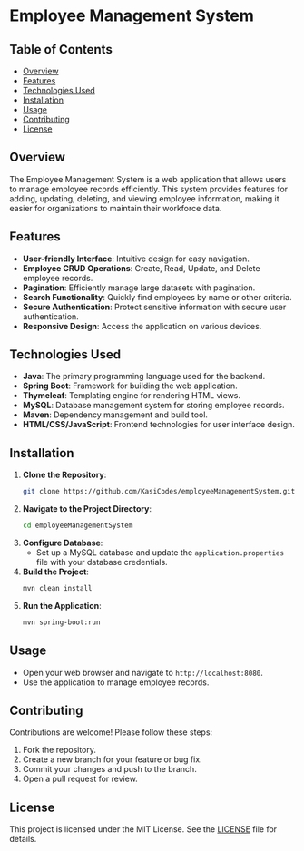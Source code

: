 # Employee Management System

## Table of Contents
- [Overview](#overview)
- [Features](#features)
- [Technologies Used](#technologies-used)
- [Installation](#installation)
- [Usage](#usage)
- [Contributing](#contributing)
- [License](#license)

## Overview
The Employee Management System is a web application that allows users to manage employee records efficiently. This system provides features for adding, updating, deleting, and viewing employee information, making it easier for organizations to maintain their workforce data.

## Features
- **User-friendly Interface**: Intuitive design for easy navigation.
- **Employee CRUD Operations**: Create, Read, Update, and Delete employee records.
- **Pagination**: Efficiently manage large datasets with pagination.
- **Search Functionality**: Quickly find employees by name or other criteria.
- **Secure Authentication**: Protect sensitive information with secure user authentication.
- **Responsive Design**: Access the application on various devices.

## Technologies Used
- **Java**: The primary programming language used for the backend.
- **Spring Boot**: Framework for building the web application.
- **Thymeleaf**: Templating engine for rendering HTML views.
- **MySQL**: Database management system for storing employee records.
- **Maven**: Dependency management and build tool.
- **HTML/CSS/JavaScript**: Frontend technologies for user interface design.

## Installation
1. **Clone the Repository**:
   ```bash
   git clone https://github.com/KasiCodes/employeeManagementSystem.git
   ```
2. **Navigate to the Project Directory**:
   ```bash
   cd employeeManagementSystem
   ```
3. **Configure Database**:
   - Set up a MySQL database and update the `application.properties` file with your database credentials.
4. **Build the Project**:
   ```bash
   mvn clean install
   ```
5. **Run the Application**:
   ```bash
   mvn spring-boot:run
   ```

## Usage
- Open your web browser and navigate to `http://localhost:8080`.
- Use the application to manage employee records.

## Contributing
Contributions are welcome! Please follow these steps:
1. Fork the repository.
2. Create a new branch for your feature or bug fix.
3. Commit your changes and push to the branch.
4. Open a pull request for review.

## License
This project is licensed under the MIT License. See the [LICENSE](LICENSE) file for details.
